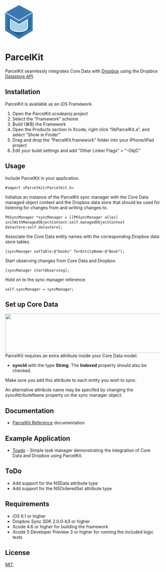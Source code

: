 <img src="ParcelKitLogo.png" width="89px" height="109px" />

ParcelKit
=========
ParcelKit seamlessly integrates Core Data with [Dropbox](http://www.dropbox.com) using the Dropbox [Datastore API](https://www.dropbox.com/developers/datastore).

Installation
------------
ParcelKit is available as an iOS Framework.

1. Open the ParcelKit.xcodeproj project
2. Select the “Framework” scheme
3. Build (⌘B) the Framework
4. Open the Products section in Xcode, right click “libParcelKit.a”, and select “Show in Finder”
5. Drag and drop the “ParcelKit.framework” folder into your iPhone/iPad project
6. Edit your build settings and add “Other Linker Flags” = “-ObjC”

Usage
-----
Include ParcelKit in your application.

    #import <ParcelKit/ParcelKit.h>

Initialize an instance of the ParcelKit sync manager with the Core Data managed object context and the Dropbox data store that
should be used for listening for changes from and writing changes to.
    
    PKSyncManager *syncManager = [[PKSyncManager alloc] initWithManagedObjectContext:self.managedObjectContext datastore:self.datastore];
        
Associate the Core Data entity names with the corresponding Dropbox data store tables.  

    [syncManager setTable:@"books" forEntityName:@"Book"];
    
Start observing changes from Core Data and Dropbox.

    [syncManager startObserving];
    
Hold on to the sync manager reference.
    
    self.syncManager = syncManager;


Set up Core Data
----------------
<img src="https://github.com/overcommitted/ParcelKit/raw/master/ParcelKitAttribute.png" align="right" width="725px" height="127px" />

ParcelKit requires an extra attribute inside your Core Data model. 

* __syncId__ with the type __String__. The __Indexed__ property should also be checked.

Make sure you add this attribute to each entity you wish to sync.

An alternative attribute name may be specifed by changing the syncAttributeName property on the sync manager object.

Documentation
-------------
* [ParcelKit Reference](http://overcommitted.github.io/ParcelKit/) documentation

Example Application
-------------------
* [Toado](https://github.com/daikini/toado) - Simple task manager demonstrating the integration of Core Data and Dropbox using ParcelKit.

    
ToDo
----
* Add support for the NSData attribute type
* Add support for the NSOrderedSet attribute type

Requirements
------------
* iOS 6.1 or higher
* Dropbox Sync SDK 2.0.0-b3 or higher
* Xcode 4.6 or higher for building the framework
* Xcode 5 Developer Preview 3 or higher for running the included logic tests

License
-------
[MIT](https://github.com/overcommitted/ParcelKit/blob/master/LICENSE).

